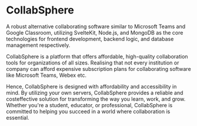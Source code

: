 # CollabSphere
A robust alternative collaborating software similar to Microsoft Teams and Google Classroom, utilizing SvelteKit, Node.js, and MongoDB as the core technologies for frontend development, backend logic, and database management respectively.

CollabSphere is a platform that offers affordable,
high-quality collaboration tools for organizations of
all sizes. Realising that not every institution or
company can afford expensive subscription plans for
collaborating software like Microsoft Teams, Webex
etc. 

Hence, CollabSphere is designed with affordability
and accessibility in mind. By utilizing your own
servers, CollabSphere provides a reliable and costeffective solution for transforming the way you learn,
work, and grow. Whether you're a student, educator,
or professional, CollabSphere is committed to
helping you succeed in a world where collaboration is
essential.
